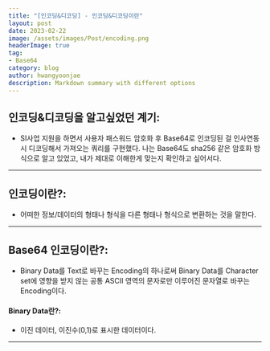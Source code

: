```yaml
---
title: "[인코딩&디코딩] - 인코딩&디코딩이란"
layout: post
date: 2023-02-22
image: /assets/images/Post/encoding.png
headerImage: true
tag:
- Base64
category: blog
author: hwangyoonjae
description: Markdown summary with different options
---
```


## 인코딩&디코딩을 알고싶었던 계기:
- SI사업 지원을 하면서 사용자 패스워드 암호화 후 Base64로 인코딩된 걸 인사연동 시 디코딩해서 가져오는 쿼리를 구현했다. 나는 Base64도 sha256 같은 암호화 방식으로 알고 있었고, 내가 제대로 이해한게 맞는지 확인하고 싶어서다.

* * *

## 인코딩이란?:
- 어떠한 정보/데이터의 형태나 형식을 다른 형태나 형식으로 변환하는 것을 말한다.

* * *

## Base64 인코딩이란?:
- Binary Data를 Text로 바꾸는 Encoding의 하나로써 Binary Data를 Character set에 영향을 받지 않는 공통 ASCII 영역의 문자로만 이루어진 문자열로 바꾸는 Encoding이다.


#### Binary Data란?:
- 이진 데이터, 이진수(0,1)로 표시한 데이터이다.

* * *